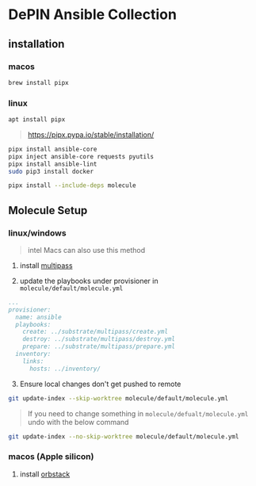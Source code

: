 # DePIN Ansible Collection

## installation

### macos

```bash
brew install pipx
```

### linux

```bash
apt install pipx
```

> https://pipx.pypa.io/stable/installation/

```bash
pipx install ansible-core
pipx inject ansible-core requests pyutils
pipx install ansible-lint
sudo pip3 install docker
```

```bash
pipx install --include-deps molecule
```

## Molecule Setup

### linux/windows

> intel Macs can also use this method

1. install [multipass](https://multipass.run/install)

2. update the playbooks under provisioner in `molecule/default/molecule.yml`

```yaml
...
provisioner:
  name: ansible
  playbooks:
    create: ../substrate/multipass/create.yml
    destroy: ../substrate/multipass/destroy.yml
    prepare: ../substrate/multipass/prepare.yml
  inventory:
    links:
      hosts: ../inventory/
```

3. Ensure local changes don't get pushed to remote

```bash
git update-index --skip-worktree molecule/default/molecule.yml
```

> If you need to change something in `molecule/defualt/molecule.yml` undo with the below command

```bash
git update-index --no-skip-worktree molecule/default/molecule.yml
```

### macos (Apple silicon)

1. install [orbstack](https://docs.orbstack.dev/install)
